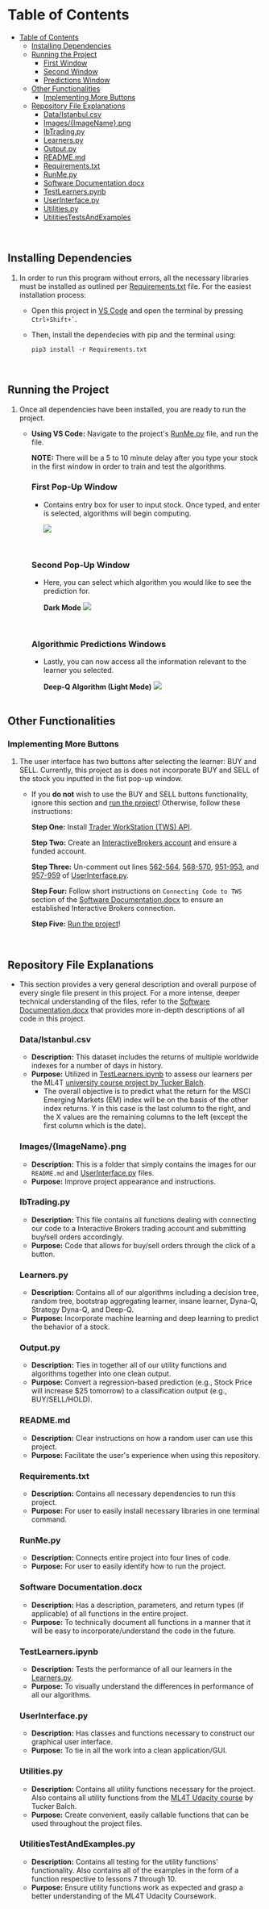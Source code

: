# Table of Contents
- [Table of Contents](#table-of-contents)
  - [Installing Dependencies ](#installing-dependencies-)
  - [Running the Project](#running-the-project)
    - [First Window](#first-pop-up-window)
    - [Second Window](#second-pop-up-window)
    - [Predictions Window](#algorithmic-predictions-windows)
  - [Other Functionalities](#other-functionalities)
    - [Implementing More Buttons](#implementing-more-buttons)
  - [Repository File Explanations](#repository-file-explanations)
    - [Data/Istanbul.csv](#dataistanbulcsv)
    - [Images/{ImageName}.png](#imagesimagenamepng)
    - [IbTrading.py](#ibtradingpy)
    - [Learners.py](#learnerspy)
    - [Output.py](#outputpy)
    - [README.md](#readmemd)
    - [Requirements.txt](#requirementstxt)
    - [RunMe.py](#runmepy)
    - [Software Documentation.docx](#software-documentationdocx)
    - [TestLearners.pynb](#testlearnersipynb)
    - [UserInterface.py](#userinterfacepy)
    - [Utilities.py](#utilitiespy)
    - [UtilitiesTestsAndExamples](#utilitiestestandexamplespy)

<br>

## Installing Dependencies <a name="Introduction"></a>
1. In order to run this program without errors, all the necessary libraries must be installed as outlined per [Requirements.txt](https://github.com/dannyleall/StockMarketTraderBot/blob/main/Requirements.txt) file. For the easiest installation process: 
   - Open this project in [VS Code](https://code.visualstudio.com/download) and open the terminal by pressing 
``
Ctrl+Shift+`
``.
   - Then, install the dependecies with pip and the terminal using:
  
     ```
     pip3 install -r Requirements.txt
     ```
<br>

## Running the Project
1. Once all dependencies have been installed, you are ready to run the project.
    - **Using VS Code:** Navigate to the project's [RunMe.py]([##RunMe.py](https://github.com/dannyleall/StockMarketTraderBot/blob/main/RunMe.py)) file, and run the file. 
        
        **NOTE:** There will be a 5 to 10 minute delay after you type your stock in the first window in order to train and test the algorithms.
        <br>

        ### First Pop-Up Window
        - Contains entry box for user to input stock. Once typed, and enter is selected, algorithms will begin computing.
  
          ![](Images/FirstWindow.png)
          
          <br>

        ### Second Pop-Up Window
        - Here, you can select which algorithm you would like to see the prediction for.
        
            **Dark Mode**
          ![](Images/DarkSecondWindow.png)

          <br>

        ### Algorithmic Predictions Windows
        - Lastly, you can now access all the information relevant to the learner you selected.
 
            **Deep-Q Algorithm (Light Mode)**
          ![](Images/LightLastWindow.png)  
          <br>

## Other Functionalities
### Implementing More Buttons
1. The user interface has two buttons after selecting the learner: BUY and SELL. Currently, this project as is does not incorporate BUY and SELL of the stock you inputted in the fist pop-up window.

    - If you **do not** wish to use the BUY and SELL buttons functionality, ignore this section and [run the project](#running-the-project)! Otherwise, follow these instructions:
    
        **Step One:** Install [Trader WorkStation (TWS) API](https://www.interactivebrokers.com/en/trading/tws.php#tws-software).
        
        **Step Two:** Create an [InteractiveBrokers account](https://gdcdyn.interactivebrokers.com/Universal/Application) and ensure a funded account.

        **Step Three:** Un-comment out lines [562-564](https://github.com/dannyleall/StockMarketTraderBot/blob/main/UserInterface.py#L562-L564), [568-570](https://github.com/dannyleall/StockMarketTraderBot/blob/main/UserInterface.py#L568-L570), [951-953](https://github.com/dannyleall/StockMarketTraderBot/blob/main/UserInterface.py#L951-L953), and [957-959](https://github.com/dannyleall/StockMarketTraderBot/blob/main/UserInterface.py#L951-L953) of [UserInterface.py](https://github.com/dannyleall/StockMarketTraderBot/blob/main/UserInterface.py).

        **Step Four:** Follow short instructions on `Connecting Code to TWS` section of the [Software Documentation.docx](https://github.com/dannyleall/StockMarketTraderBot/blob/main/Software%20Documentation.docx) to ensure an established Interactive Brokers connection.

        **Step Five:** [Run the project](#running-the-project)!

<br>

## Repository File Explanations
- This section provides a very general description and overall purpose of every single file present in this project. For a more intense, deeper technical understanding of the files, refer to the [Software Documentation.docx](https://github.com/dannyleall/StockMarketTraderBot/blob/main/Software%20Documentation.docx) that provides more in-depth descriptions of all code in this project.


   ### Data/Istanbul.csv
  - **Description:** This dataset includes the returns of multiple worldwide indexes for a number of days in history. 
  - **Purpose:** Utilized in [TestLearners.ipynb](https://github.com/dannyleall/StockMarketTraderBot/blob/main/TestLearners.ipynb) to assess our learners per the ML4T [university course project by Tucker Balch](https://quantsoftware.gatech.edu/Spring_2020_Project_3:_Assess_Learners).
    - The overall objective is to predict what the return for the MSCI Emerging Markets (EM) index will be on the basis of the other index returns. Y in this case is the last column to the right, and the X values are the remaining columns to the left (except the first column which is the date).

   ### Images/{ImageName}.png
  - **Description:** This is a folder that simply contains the images for our `README.md` and [UserInterface.py](https://github.com/dannyleall/StockMarketTraderBot/blob/main/UserInterface.py) files. 
  - **Purpose:** Improve project appearance and instructions.

   ### IbTrading.py
  - **Description:** This file contains all functions dealing with connecting our code to a Interactive Brokers trading account and submitting buy/sell orders accordingly.
  - **Purpose:** Code that allows for buy/sell orders through the click of a button.

   ### Learners.py
  - **Description:** Contains all of our algorithms including a decision tree, random tree, bootstrap aggregating learner, insane learner, Dyna-Q, Strategy Dyna-Q, and Deep-Q.
  - **Purpose:** Incorporate machine learning and deep learning to predict the behavior of a stock.

   ### Output.py
  - **Description:** Ties in together all of our utility functions and algorithms together into one clean output. 
  - **Purpose:** Convert a regression-based prediction (e.g., Stock Price will increase $25 tomorrow) to a classification output (e.g., BUY/SELL/HOLD).

   ### README.md
  - **Description:** Clear instructions on how a random user can use this project. 
  - **Purpose:** Facilitate the user's experience when using this repository.

   ### Requirements.txt
  - **Description:** Contains all necessary dependencies to run this project. 
  - **Purpose:** For user to easily install necessary libraries in one terminal command.
  
   ### RunMe.py
  - **Description:** Connects entire project into four lines of code. 
  - **Purpose:** For user to easily identify how to run the project.

   ### Software Documentation.docx
  - **Description:** Has a description, parameters, and return types (if applicable) of all functions in the entire project. 
  - **Purpose:** To technically document all functions in a manner that it will be easy to incorporate/understand the code in the future.

   ### TestLearners.ipynb
  - **Description:** Tests the performance of all our learners in the [Learners.py](https://github.com/dannyleall/StockMarketTraderBot/blob/main/Learners.py). 
  - **Purpose:** To visually understand the differences in performance of all our algorithms.

   ### UserInterface.py
  - **Description:** Has classes and functions necessary to construct our graphical user interface. 
  - **Purpose:** To tie in all the work into a clean application/GUI.

   ### Utilities.py
  - **Description:** Contains all utility functions necessary for the project. Also contains all utility functions from the [ML4T Udacity course](https://www.udacity.com/course/machine-learning-for-trading--ud501) by Tucker Balch. 
  - **Purpose:** Create convenient, easily callable functions that can be used throughout the project files. 

   ### UtilitiesTestAndExamples.py
  - **Description:** Contains all testing for the utility functions' functionality. Also contains all of the examples in the form of a function respective to lessons 7 through 10. 
  - **Purpose:** Ensure utility functions work as expected and grasp a better understanding of the ML4T Udacity Coursework.
